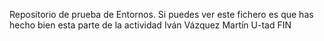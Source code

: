 Repositorio de prueba de Entornos. 
Si puedes ver este fichero es que has hecho bien esta parte de la actividad
Iván Vázquez Martín
U-tad
FIN
